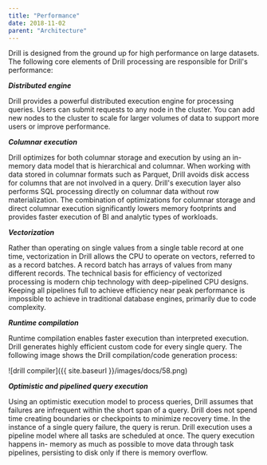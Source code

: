 ```yaml
---
title: "Performance"
date: 2018-11-02
parent: "Architecture"
---
```

Drill is designed from the ground up for high performance on large datasets.
The following core elements of Drill processing are responsible for Drill's
performance:

**_Distributed engine_**

Drill provides a powerful distributed execution engine for processing queries.
Users can submit requests to any node in the cluster. You can add new
nodes to the cluster to scale for larger volumes of data to support more users
or improve performance.

**_Columnar execution_**

Drill optimizes for both columnar storage and execution by using an in-memory
data model that is hierarchical and columnar. When working with data stored in
columnar formats such as Parquet, Drill avoids disk access for columns that
are not involved in a query. Drill's execution layer also 
performs SQL processing directly on columnar data without row
materialization. The combination of optimizations for columnar storage and
direct columnar execution significantly lowers memory footprints and provides
faster execution of BI and analytic types of workloads.

**_Vectorization_**

Rather than operating on single values from a single table record at one time,
vectorization in Drill allows the CPU to operate on vectors, referred to as a
record batches. A record batch has arrays of values from many different
records. The technical basis for efficiency of vectorized processing is modern
chip technology with deep-pipelined CPU designs. Keeping all pipelines full to
achieve efficiency near peak performance is impossible to achieve in
traditional database engines, primarily due to code complexity.

**_Runtime compilation_**

Runtime compilation enables faster execution than interpreted execution. Drill
generates highly efficient custom code for every single query. 
The following image shows the Drill compilation/code generation
process:

![drill compiler]({{ site.baseurl }}/images/docs/58.png)

**_Optimistic and pipelined query execution_**

Using an optimistic execution model to process queries, Drill assumes
that failures are infrequent within the short span of a query. Drill 
does not spend time creating boundaries or checkpoints to minimize recovery
time. In the instance of a single query failure, the query is rerun. Drill execution uses a pipeline
model where all tasks are scheduled at once. The query execution happens in-
memory as much as possible to move data through task pipelines, persisting to
disk only if there is memory overflow.
